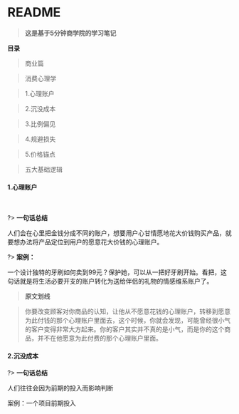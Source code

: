 # README

> **这是基于5分钟商学院的学习笔记**

**目录**

> 商业篇

> 消费心理学

> 1.心理账户

> 2.沉没成本

> 3.比例偏见

> 4.规避损失

> 5.价格锚点

> 五大基础逻辑

#### 1.心理账户

<br/>

?>  **一句话总结**

人们会在心里把金钱分成不同的账户，想要用户心甘情愿地花大价钱购买产品，就要想办法将产品定位到用户的愿意花大价钱的心理账户。

?> **案例：**

一个设计独特的牙刷如何卖到99元？保护她，可以从一把好牙刷开始。看把，这句话就是将生活必要开支的账户转化为送给伴侣的礼物的情感维系账户了。

> **原文划线**

> 你要改变顾客对你商品的认知，让他从不愿意花钱的心理账户，转移到愿意为此付钱的那个心理账户里面去，这个时候，你就会发现，可能曾经很小气的客户变得非常大方起来。你的客户其实并不真的是小气，而是你的这个商品，并不在他愿意为此付费的那个心理账户里面。

#### 2.沉没成本

?>  **一句话总结**

人们往往会因为前期的投入而影响判断

案例：一个项目前期投入

